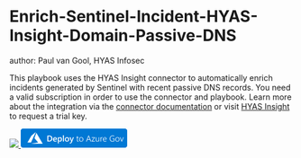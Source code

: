# Enrich-Sentinel-Incident-HYAS-Insight-Domain-Passive-DNS
author: Paul van Gool, HYAS Infosec

This playbook uses the HYAS Insight connector to automatically enrich incidents generated by Sentinel with recent passive DNS records. You need a valid subscription in order to use the connector and playbook. Learn more about the integration via the [connector documentation](https://docs.microsoft.com/en-us/connectors/hyasinsight/) or visit [HYAS Insight](https://www.hyas.com/contact) to request a trial key.

<a href="https://portal.azure.com/#create/Microsoft.Template/" target="_blank">
    <img src="https://aka.ms/deploytoazurebutton""/>
</a>
<a href="https://portal.azure.us/#create/Microsoft.Template/" target="_blank">
<img src="https://raw.githubusercontent.com/Azure/azure-quickstart-templates/master/1-CONTRIBUTION-GUIDE/images/deploytoazuregov.png"/>
</a>
